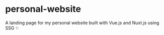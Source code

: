# personal-website
A landing page for my personal website built with Vue.js and Nuxt.js using SSG ✨ 

